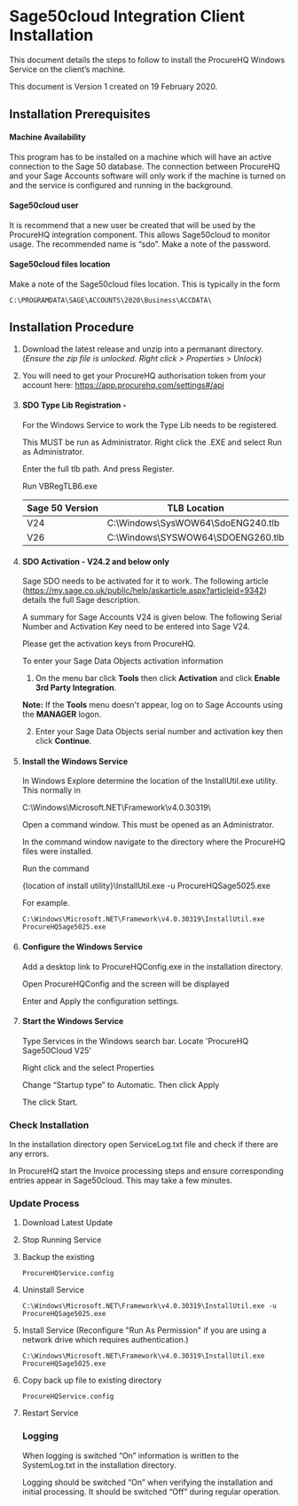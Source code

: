 # Sage50cloud Integration Client Installation

This document details the steps to follow to install the ProcureHQ Windows Service on the client’s machine.

This document is Version 1 created on 19 February 2020.

## Installation Prerequisites

#### Machine Availability

This program has to be installed on a machine which will have an active connection to the Sage 50 database. The connection between ProcureHQ and your Sage Accounts software will only work if the machine is turned on and the service is configured and running in the background. 

#### Sage50cloud user

It is recommend that a new user be created that will be used by the ProcureHQ integration component. This allows Sage50cloud to monitor usage. The recommended name is “sdo”. Make a note of the password.

#### Sage50cloud files location

Make a note of the Sage50cloud files location. This is typically in the form

`C:\PROGRAMDATA\SAGE\ACCOUNTS\2020\Business\ACCDATA\`

## Installation Procedure



1. Download the latest release and unzip into a permanant directory. (*Ensure the zip file is unlocked. Right click > Properties > Unlock*)

2. You will need to get your ProcureHQ authorisation token from your account here: https://app.procurehq.com/settings#/api

3. #### SDO Type Lib Registration - 

   For the Windows Service to work the Type Lib needs to be registered.

   This MUST be run as Administrator. Right click the .EXE and select Run as Administrator.

   Enter the full tlb path. And press Register.

   Run VBRegTLB6.exe

   

   | **Sage 50 Version** | **TLB Location**                  |
   | ------------------- | --------------------------------- |
   | V24                 | C:\Windows\SysWOW64\SdoENG240.tlb |
   | V26                 | C:\Windows\SYSWOW64\SDOENG260.tlb |

   

4. #### SDO Activation - V24.2 and below only

   Sage SDO needs to be activated for it to work. The following article (<https://my.sage.co.uk/public/help/askarticle.aspx?articleid=9342>) details the full Sage description.

   A summary for Sage Accounts V24 is given below. The following Serial Number and Activation Key need to be entered into Sage V24.

   Please get the activation keys from ProcureHQ.

    To enter your Sage Data Objects activation information

   1. On the menu bar click **Tools** then click **Activation** and click **Enable 3rd Party Integration**.

   **Note:** If the **Tools** menu doesn't appear, log on to Sage Accounts using the **MANAGER** logon.

   2. Enter your Sage Data Objects serial number and activation key then click **Continue**.

5. #### Install the Windows Service

   In Windows Explore determine the location of the InstallUtil.exe utility. This normally in

   C:\Windows\Microsoft.NET\Framework\v4.0.30319\

   Open a command window. This must be opened as an Administrator.

   In the command window navigate to the directory where the ProcureHQ files were installed.

   Run the command

   {location of install utility}\InstallUtil.exe -u ProcureHQSage5025.exe

   For example.

   `C:\Windows\Microsoft.NET\Framework\v4.0.30319\InstallUtil.exe ProcureHQSage5025.exe`

6. #### Configure the Windows Service

   Add a desktop link to ProcureHQConfig.exe in the installation directory.

   Open ProcureHQConfig and the screen will be displayed

   Enter and Apply the configuration settings.

7. #### Start the Windows Service

   Type Services in the Windows search bar. Locate 'ProcureHQ Sage50Cloud V25'

   Right click and the select Properties

   Change “Startup type” to Automatic. Then click Apply

   The click Start.

### Check Installation

In the installation directory open ServiceLog.txt file and check if there are any errors.

In ProcureHQ start the Invoice processing steps and ensure corresponding entries appear in Sage50cloud. This may take a few minutes.

### Update Process

1. Download Latest Update

2. Stop Running Service 

3. Backup the existing 

   `ProcureHQService.config`

4. Uninstall Service

   `C:\Windows\Microsoft.NET\Framework\v4.0.30319\InstallUtil.exe -u ProcureHQSage5025.exe`

5. Install Service (Reconfigure "Run As Permission" if you are using a network drive which requires authentication.) 

   `C:\Windows\Microsoft.NET\Framework\v4.0.30319\InstallUtil.exe ProcureHQSage5025.exe`

6. Copy back up file to existing directory

   `ProcureHQService.config`

7. Restart Service

   

   ### Logging

   When logging is switched “On” information is written to the SystemLog.txt in the installation directory.

   Logging should be switched “On” when verifying the installation and initial processing. It should be switched “Off” during regular operation.

   ### 



